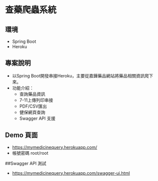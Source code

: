 # 查藥爬蟲系統
## 環境
* Spring Boot 
* Heroku

## 專案說明
* 以Spring Boot開發串接Heroku，主要從嘉鏵藥品網站將藥品相關資訊爬下來。
* 功能介紹：
    * 查詢藥品資訊
    * 7-11上傳列印串接
    * PDF/CSV匯出
    * 健保網頁查詢
    * Swagger API 支援

## Demo 頁面
* https://mymedicinequery.herokuapp.com/
* 帳號密碼 root/root

##Swagger API 測試
* https://mymedicinequery.herokuapp.com/swagger-ui.html